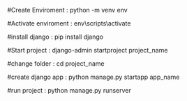 #Create Enviroment : python -m venv env

#Activate enviroment : env\scripts\activate

#install django : pip install django

#Start project : django-admin startproject project_name

#change folder : cd project_name

#create django app : python manage.py startapp app_name

#run project : python manage.py runserver
